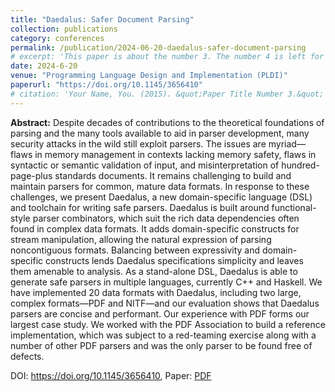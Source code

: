 ```yaml
---
title: "Daedalus: Safer Document Parsing"
collection: publications
category: conferences
permalink: /publication/2024-06-20-daedalus-safer-document-parsing
# excerpt: 'This paper is about the number 3. The number 4 is left for future work.'
date: 2024-6-20
venue: "Programming Language Design and Implementation (PLDI)"
paperurl: "https://doi.org/10.1145/3656410"
# citation: 'Your Name, You. (2015). &quot;Paper Title Number 3.&quot; <i>Journal 1</i>. 1(3).'
---
```


**Abstract:** Despite decades of contributions to the theoretical foundations of parsing and the many tools available to aid in parser development, many security attacks in the wild still exploit parsers. The issues are myriad—flaws in memory management in contexts lacking memory safety, flaws in syntactic or semantic validation of input, and misinterpretation of hundred-page-plus standards documents. It remains challenging to build and maintain parsers for common, mature data formats. In response to these challenges, we present Daedalus, a new domain-specific language (DSL) and toolchain for writing safe parsers. Daedalus is built around functional-style parser combinators, which suit the rich data dependencies often found in complex data formats. It adds domain-specific constructs for stream manipulation, allowing the natural expression of parsing noncontiguous formats. Balancing between expressivity and domain-specific constructs lends Daedalus specifications simplicity and leaves them amenable to analysis. As a stand-alone DSL, Daedalus is able to generate safe parsers in multiple languages, currently C++ and Haskell. We have implemented 20 data formats with Daedalus, including two large, complex formats—PDF and NITF—and our evaluation shows that Daedalus parsers are concise and performant. Our experience with PDF forms our largest case study. We worked with the PDF Association to build a reference implementation, which was subject to a red-teaming exercise along with a number of other PDF parsers and was the only parser to be found free of defects.

DOI: <https://doi.org/10.1145/3656410>, Paper: [PDF](http://mikedodds.github.io/files/publications/2024-06-20-daedalus-safer-document-parsing.pdf)